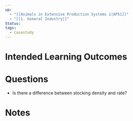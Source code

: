 ```yaml
---
up:
  - "[[Animals in Extensive Production Systems 1|APS1]]"
  - "[[1. General Industry]]"
Status: 
tags:
  - casestudy
---
```

# Intended Learning Outcomes

# Questions
- Is there a difference between stocking density and rate?

# Notes